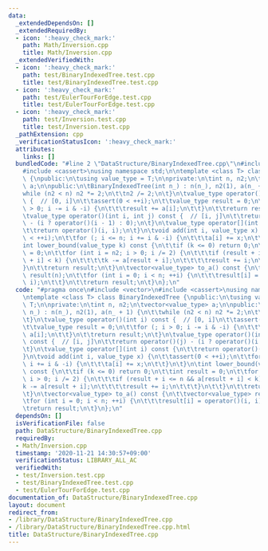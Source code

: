 ```yaml
---
data:
  _extendedDependsOn: []
  _extendedRequiredBy:
  - icon: ':heavy_check_mark:'
    path: Math/Inversion.cpp
    title: Math/Inversion.cpp
  _extendedVerifiedWith:
  - icon: ':heavy_check_mark:'
    path: test/BinaryIndexedTree.test.cpp
    title: test/BinaryIndexedTree.test.cpp
  - icon: ':heavy_check_mark:'
    path: test/EulerTourForEdge.test.cpp
    title: test/EulerTourForEdge.test.cpp
  - icon: ':heavy_check_mark:'
    path: test/Inversion.test.cpp
    title: test/Inversion.test.cpp
  _pathExtension: cpp
  _verificationStatusIcon: ':heavy_check_mark:'
  attributes:
    links: []
  bundledCode: "#line 2 \"DataStructure/BinaryIndexedTree.cpp\"\n#include <vector>\n\
    #include <cassert>\nusing namespace std;\n\ntemplate <class T> class BinaryIndexedTree\
    \ {\npublic:\n\tusing value_type = T;\n\nprivate:\n\tint n, n2;\n\tvector<value_type>\
    \ a;\n\npublic:\n\tBinaryIndexedTree(int n_) : n(n_), n2(1), a(n_ + 1) {\n\t\t\
    while (n2 < n) n2 *= 2;\n\t\tn2 /= 2;\n\t}\n\tvalue_type operator()(int i) const\
    \ {  // [0, i]\n\t\tassert(0 < ++i);\n\t\tvalue_type result = 0;\n\t\tfor (; i\
    \ > 0; i -= i & -i) {\n\t\t\tresult += a[i];\n\t\t}\n\t\treturn result;\n\t}\n\
    \tvalue_type operator()(int i, int j) const {  // [i, j]\n\t\treturn operator()(j)\
    \ - (i ? operator()(i - 1) : 0);\n\t}\n\tvalue_type operator[](int i) const {\n\
    \t\treturn operator()(i, i);\n\t}\n\tvoid add(int i, value_type x) {\n\t\tassert(0\
    \ < ++i);\n\t\tfor (; i <= n; i += i & -i) {\n\t\t\ta[i] += x;\n\t\t}\n\t}\n\t\
    int lower_bound(value_type k) const {\n\t\tif (k <= 0) return 0;\n\t\tint result\
    \ = 0;\n\t\tfor (int i = n2; i > 0; i /= 2) {\n\t\t\tif (result + i <= n && a[result\
    \ + i] < k) {\n\t\t\t\tk -= a[result + i];\n\t\t\t\tresult += i;\n\t\t\t}\n\t\t\
    }\n\t\treturn result;\n\t}\n\tvector<value_type> to_a() const {\n\t\tvector<value_type>\
    \ result(n);\n\t\tfor (int i = 0; i < n; ++i) {\n\t\t\tresult[i] = operator()(i,\
    \ i);\n\t\t}\n\t\treturn result;\n\t}\n};\n"
  code: "#pragma once\n#include <vector>\n#include <cassert>\nusing namespace std;\n\
    \ntemplate <class T> class BinaryIndexedTree {\npublic:\n\tusing value_type =\
    \ T;\n\nprivate:\n\tint n, n2;\n\tvector<value_type> a;\n\npublic:\n\tBinaryIndexedTree(int\
    \ n_) : n(n_), n2(1), a(n_ + 1) {\n\t\twhile (n2 < n) n2 *= 2;\n\t\tn2 /= 2;\n\
    \t}\n\tvalue_type operator()(int i) const {  // [0, i]\n\t\tassert(0 < ++i);\n\
    \t\tvalue_type result = 0;\n\t\tfor (; i > 0; i -= i & -i) {\n\t\t\tresult +=\
    \ a[i];\n\t\t}\n\t\treturn result;\n\t}\n\tvalue_type operator()(int i, int j)\
    \ const {  // [i, j]\n\t\treturn operator()(j) - (i ? operator()(i - 1) : 0);\n\
    \t}\n\tvalue_type operator[](int i) const {\n\t\treturn operator()(i, i);\n\t\
    }\n\tvoid add(int i, value_type x) {\n\t\tassert(0 < ++i);\n\t\tfor (; i <= n;\
    \ i += i & -i) {\n\t\t\ta[i] += x;\n\t\t}\n\t}\n\tint lower_bound(value_type k)\
    \ const {\n\t\tif (k <= 0) return 0;\n\t\tint result = 0;\n\t\tfor (int i = n2;\
    \ i > 0; i /= 2) {\n\t\t\tif (result + i <= n && a[result + i] < k) {\n\t\t\t\t\
    k -= a[result + i];\n\t\t\t\tresult += i;\n\t\t\t}\n\t\t}\n\t\treturn result;\n\
    \t}\n\tvector<value_type> to_a() const {\n\t\tvector<value_type> result(n);\n\t\
    \tfor (int i = 0; i < n; ++i) {\n\t\t\tresult[i] = operator()(i, i);\n\t\t}\n\t\
    \treturn result;\n\t}\n};\n"
  dependsOn: []
  isVerificationFile: false
  path: DataStructure/BinaryIndexedTree.cpp
  requiredBy:
  - Math/Inversion.cpp
  timestamp: '2020-11-21 14:30:57+09:00'
  verificationStatus: LIBRARY_ALL_AC
  verifiedWith:
  - test/Inversion.test.cpp
  - test/BinaryIndexedTree.test.cpp
  - test/EulerTourForEdge.test.cpp
documentation_of: DataStructure/BinaryIndexedTree.cpp
layout: document
redirect_from:
- /library/DataStructure/BinaryIndexedTree.cpp
- /library/DataStructure/BinaryIndexedTree.cpp.html
title: DataStructure/BinaryIndexedTree.cpp
---
```


